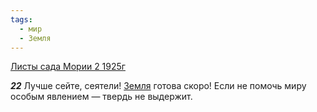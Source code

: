 ```yaml
---
tags:
  - мир
  - Земля
---
```


[Листы сада Мории 2 1925г](/agni/1925)

___22___
Лучше сейте, сеятели! [Земля](/tag/#Земля) готова скоро! Если не помочь миру особым явлением — твердь не выдержит.   

